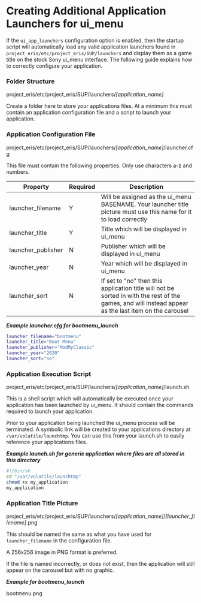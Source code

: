 # Creating Additional Application Launchers for ui_menu

If the `ui_app_launchers` configuration option is enabled, then the startup script will automatically load any valid application launchers found in `project_eris/etc/project_eris/SUP/launchers` and display them as a game title on the stock Sony ui_menu interface. The following guide explains how to correctly configure your application.

### Folder Structure
project_eris/etc/project_eris/SUP/launchers/*[application_name]*

Create a folder here to store your applications files. At a minimum this must contain an application configuration file and a script to launch your application. 

### Application Configuration File
project_eris/etc/project_eris/SUP/launchers/*[application_name]*/launcher.cfg

This file must contain the following properties. Only use characters a-z and numbers.

| Property | Required | Description |
| - | - | - |
| launcher_filename | Y | Will be assigned as the ui_menu BASENAME. Your launcher title picture must use this name for it to load correctly  |
| launcher_title | Y | Title which will be displayed in ui_menu |
| launcher_publisher | N | Publisher which will be displayed in ui_menu |
| launcher_year | N | Year which will be displayed in ui_menu |
| launcher_sort | N | If set to "no" then this application title will not be sorted in with the rest of the games, and will instead appear as the last item on the carousel |

**_Example launcher.cfg for bootmenu_launch_**
```bash
launcher_filename="bootmenu"
launcher_title="Boot Menu"
launcher_publisher="ModMyClassic"
launcher_year="2020"
launcher_sort="no"
```

### Application Execution Script
project_eris/etc/project_eris/SUP/launchers/*[application_name]*/launch.sh

This is a shell script which will automatically be executed once your application has been launched by ui_menu. It should contain the commands required to launch your application.

Prior to your application being launched the ui_menu process will be terminated. A symbolic link will be created to your applications directory at `/var/volatile/launchtmp`. You can use this from your launch.sh to easily reference your applications files.

**_Example launch.sh for generic application where files are all stored in this directory_**
```bash
#!/bin/sh
cd "/var/volatile/launchtmp"
chmod +x my_application
my_application
```

### Application Title Picture
project_eris/etc/project_eris/SUP/launchers/*[application_name]*/*[launcher_filename]*.png

This should be named the same as what you have used for `launcher_filename` in the configuration file.

A 256x256 image in PNG format is preferred.

If the file is named incorrectly, or does not exist, then the application will still appear on the carousel but with no graphic.

**_Example for bootmenu_launch_**

bootmenu.png